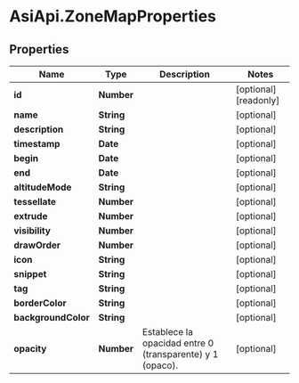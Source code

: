# AsiApi.ZoneMapProperties

## Properties

Name | Type | Description | Notes
------------ | ------------- | ------------- | -------------
**id** | **Number** |  | [optional] [readonly] 
**name** | **String** |  | [optional] 
**description** | **String** |  | [optional] 
**timestamp** | **Date** |  | [optional] 
**begin** | **Date** |  | [optional] 
**end** | **Date** |  | [optional] 
**altitudeMode** | **String** |  | [optional] 
**tessellate** | **Number** |  | [optional] 
**extrude** | **Number** |  | [optional] 
**visibility** | **Number** |  | [optional] 
**drawOrder** | **Number** |  | [optional] 
**icon** | **String** |  | [optional] 
**snippet** | **String** |  | [optional] 
**tag** | **String** |  | [optional] 
**borderColor** | **String** |  | [optional] 
**backgroundColor** | **String** |  | [optional] 
**opacity** | **Number** | Establece la opacidad entre 0 (transparente) y 1 (opaco). | [optional] 


